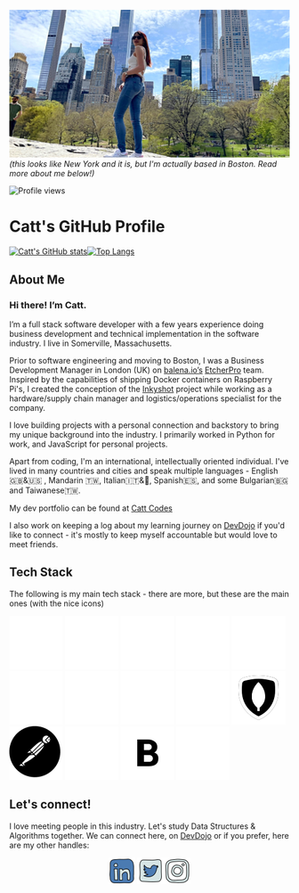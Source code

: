 ![heroimage](public/IMG_3575.JPG)
_(this looks like New York and it is, but I'm actually based in Boston. Read more about me below!)_

![Profile views](https://gpvc.arturio.dev/catt-tung)
# Catt's GitHub Profile
[![Catt's GitHub stats](https://github-readme-stats.vercel.app/api?username=catt-tung&hide=stars&count_private=true&show_icons=true&theme=radical)](https://github.com/catt-tung/github-readme-stats)[![Top Langs](https://github-readme-stats.vercel.app/api/top-langs/?username=catt-tung&theme=radical&layout=compact)](https://github.com/catt-tung/github-readme-stats)
<!-- [![Catt's wakatime stats](https://github-readme-stats.vercel.app/api/wakatime?username=cattkaizen&theme=radical&layout=compact)](https://github.com/catt-tung/github-readme-stats) -->
<!-- [![Readme Card](https://github-readme-stats.vercel.app/api/pin/?username=catt-tung&repo=potluck-planner-CRUD-app)](https://github.com/catt-tung/potluck-planner-CRUD-app) -->
## About Me
### Hi there! I’m Catt.

I’m a full stack software developer with a few years experience doing business development and technical implementation in the software industry. I live in Somerville, Massachusetts.

Prior to software engineering and moving to Boston, I was a Business Development Manager in London (UK) on [balena.io’s](balena.io) [EtcherPro](https://www.balena.io/etcher/pro/) team. Inspired by the capabilities of shipping Docker containers on Raspberry Pi's, I created the conception of the [Inkyshot](https://github.com/balenalabs/inkyshot) project while working as a hardware/supply chain manager and logistics/operations specialist for the company.

I love building projects with a personal connection and backstory to bring my unique background into the industry. I primarily worked in Python for work, and JavaScript for personal projects. 

Apart from coding, I'm an international, intellectually oriented individual. I've lived in many countries and cities and speak multiple languages - English  🇬🇧&🇺🇸 , Mandarin 🇹🇼, Italian🇮🇹&🤌, Spanish🇪🇸, and some Bulgarian🇧🇬 and Taiwanese🇹🇼.

My dev portfolio can be found at [Catt Codes](https://cattcodes.com/)

I also work on keeping a log about my learning journey on [DevDojo](https://cattkaizen.devdojo.com/) if you'd like to connect - it's mostly to keep myself accountable but would love to meet friends. 

## Tech Stack
The following is my main tech stack - there are more, but these are the main ones (with the nice icons)

[![react](public/react-50.svg)](#)
[![js](public/js-50.svg)](#)
[![nodejs](public/icons8-nodejs-512.svg)](#)
[![express](public/expressjs-icon.svg)](#)
[![python](public/python.svg)](#)
[![git](public/icons8-git.svg)](#)
[![html](public/html-50.svg)](#)
[![css](public/css3-50.svg)](#)
[![postgresql](public/postgresql.svg)](#)
[![mongodb](public/icons8-mongodb-48.svg)](#)
[![postman](public/postman.svg)](#)
[![flask](public/flask.svg)](#)
[![bootstrap](public/bootstrap.svg)](#)
[![jwt](public/jwt.svg)](#)

## Let's connect!
I love meeting people in this industry. Let's study Data Structures & Algorithms together. We can connect here, on [DevDojo](https://devdojo.com/cattkaizen) or if you prefer, here are my other handles:

<center><a href="https://www.linkedin.com/in/catt-tung/"><img src="public/icons8-linkedin-48.png"></img></a>
<a href="https://twitter.com/cattkaizen"><img src="public/icons8-twitter-48.png"></img></a><a href="https://www.instagram.com/cattkaizen/"><img src="public/icons8-instagram-48-doodle.png"></img></a></center>

<!-- ### Credits
* <a target="_blank" href="https://icons8.com/icon/80447/twitter">Twitter</a> icon by <a target="_blank" href="https://icons8.com">Icons8</a>
* <a target="_blank" href="https://icons8.com/icon/60ZV_wYC0BM2/linkedin">LinkedIn</a> icon by <a target="_blank" href="https://icons8.com">Icons8</a>
* <a target="_blank" href="https://icons8.com/icon/5eT5OnLluNOx/instagram">Instagram</a> icon by <a target="_blank" href="https://icons8.com">Icons8</a> -->
